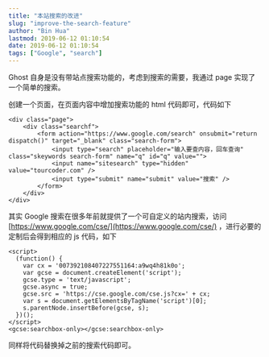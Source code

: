```yaml
---
title: "本站搜索的改进"
slug: "improve-the-search-feature"
author: "Bin Hua"
lastmod: 2019-06-12 01:10:54
date: 2019-06-12 01:10:54
tags: ["Google", "search"]
---
```


Ghost 自身是没有带站点搜索功能的，考虑到搜索的需要，我通过 page 实现了一个简单的搜索。

创建一个页面，在页面内容中增加搜索功能的 html 代码即可，代码如下

```
<div class="page">
    <div class="searchf">
        <form action="https://www.google.com/search" onsubmit="return dispatch()" target="_blank" class="search-form">
            <input type="search" placeholder="输入要查内容，回车查询" class="skeywords search-form" name="q" id="q" value="">
            <input name="sitesearch" type="hidden" value="tourcoder.com" />
            <input type="submit" name="submit" value="搜索" />
        </form>
    </div>
</div>
```

其实 Google 搜索在很多年前就提供了一个可自定义的站内搜索，访问 [https://www.google.com/cse/](https://www.google.com/cse/) ，进行必要的定制后会得到相应的 js 代码，如下

```
<script>
  (function() {
    var cx = '007392108407227551164:a9wq4h81k0o';
    var gcse = document.createElement('script');
    gcse.type = 'text/javascript';
    gcse.async = true;
    gcse.src = 'https://cse.google.com/cse.js?cx=' + cx;
    var s = document.getElementsByTagName('script')[0];
    s.parentNode.insertBefore(gcse, s);
  })();
</script>
<gcse:searchbox-only></gcse:searchbox-only>
```

同样将代码替换掉之前的搜索代码即可。